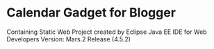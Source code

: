 # Calendar Gadget for Blogger

Containing Static Web Project created by Eclipse Java EE IDE for Web Developers Version: Mars.2 Release (4.5.2)


